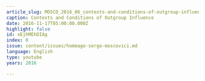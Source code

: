 ```yaml
---
article_slug: MOSCO_2016_06_contexts-and-conditions-of-outgroup-influence
caption: Contexts and Conditions of Outgroup Influence
date: 2016-11-17T05:00:00.000Z
highlight: false
id: xEjhMEhDIAg
index: 0
issue: content/issues/hommage-serge-moscovici.md
language: English
type: youtube
years: 2016

---
```

